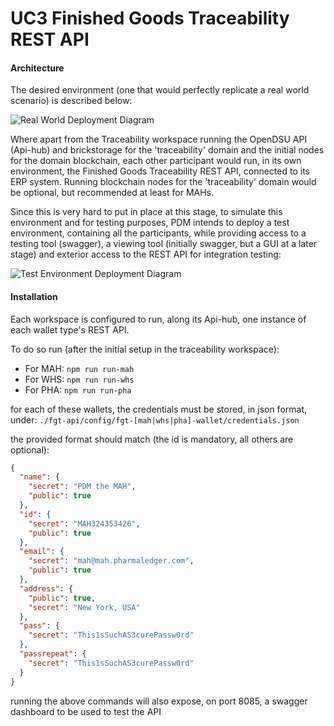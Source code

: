 # UC3 Finished Goods Traceability REST API

#### Architecture

The desired environment (one that would perfectly replicate a real world scenario) is described below:

![Real World Deployment Diagram](../resources/drawings/finishedGoodsTraceabilityDSUTypes-fgt-api-deployment.png)

Where apart from the Traceability workspace running the OpenDSU API (Api-hub) and brickstorage for the 'traceability'
domain and the initial nodes for the domain blockchain, each other participant would run, in its own environment, the
Finished Goods Traceability REST API, connected to its ERP system. Running blockchain nodes for the 'traceability' domain
would be optional, but recommended at least for MAHs.

Since this is very hard to put in place at this stage, to simulate this environment and for testing purposes, PDM intends to
deploy a test environment, containing all the participants, while providing access to a testing tool (swagger),
a viewing tool (initially swagger, but a GUI at a later stage) and exterior access to the REST API for integration testing:

![Test Environment Deployment Diagram](../resources/drawings/finishedGoodsTraceabilityDSUTypes-fgt-api-test-deployment.png)

#### Installation

Each workspace is configured to run, along its Api-hub, one instance of each wallet type's REST API.

To do so run (after the initial setup in the traceability workspace):
- For MAH: ```npm run run-mah```
- For WHS: ```npm run run-whs```
- For PHA: ```npm run run-pha```

for each of these wallets, the credentials must be stored, in json format, under:
```./fgt-api/config/fgt-[mah|whs|pha]-wallet/credentials.json```

the provided format should match (the id is mandatory, all others are optional):
```json
{
  "name": {
    "secret": "PDM the MAH",
    "public": true
  },
  "id": {
    "secret": "MAH324353426",
    "public": true
  },
  "email": {
    "secret": "mah@mah.pharmaledger.com",
    "public": true
  },
  "address": {
    "public": true,
    "secret": "New York, USA"
  },
  "pass": {
    "secret": "This1sSuchAS3curePassw0rd"
  },
  "passrepeat": {
    "secret": "This1sSuchAS3curePassw0rd"
  }
}
```

running the above commands will also expose, on port 8085, a swagger dashboard to be used to test the API